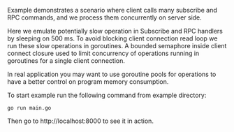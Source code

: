 Example demonstrates a scenario where client calls many subscribe and RPC commands, and we process them concurrently on server side.

Here we emulate potentially slow operation in Subscribe and RPC handlers by sleeping on 500 ms. To avoid blocking client connection read loop we run these slow operations in goroutines. A bounded semaphore inside client connect closure used to limit concurrency of operations running in goroutines for a single client connection.

In real application you may want to use goroutine pools for operations to have a better control on program memory consumption. 

To start example run the following command from example directory:

```
go run main.go
```

Then go to http://localhost:8000 to see it in action.
